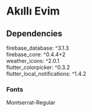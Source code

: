 # Akıllı Evim

## Dependencies
firebase_database: ^3.1.3  
firebase_core: ^0.4.4+2  
weather_icons: ^2.0.1  
flutter_colorpicker: ^0.3.2  
flutter_local_notifications: ^1.4.2  

### Fonts
Montserrat-Regular
